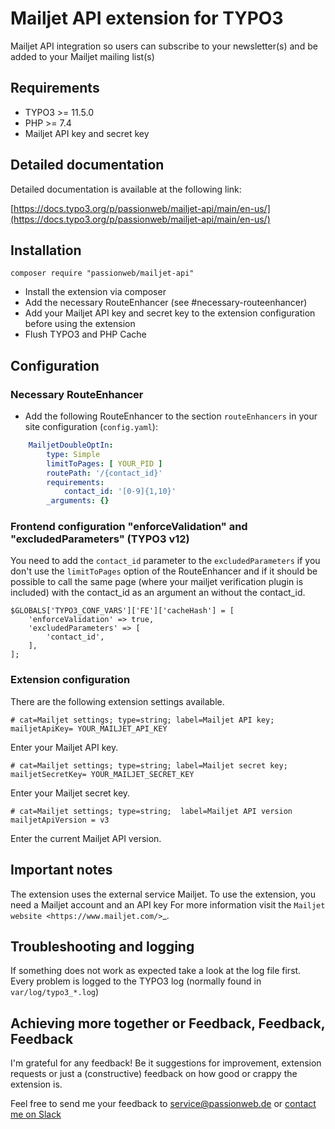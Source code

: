 # Mailjet API extension for TYPO3

Mailjet API integration so users can subscribe to your newsletter(s) and be added to your Mailjet mailing list(s)

## Requirements

- TYPO3 >= 11.5.0
- PHP >= 7.4
- Mailjet API key and secret key

## Detailed documentation

Detailed documentation is available at the following link:

[https://docs.typo3.org/p/passionweb/mailjet-api/main/en-us/](https://docs.typo3.org/p/passionweb/mailjet-api/main/en-us/)

## Installation

    composer require "passionweb/mailjet-api"

- Install the extension via composer
- Add the necessary RouteEnhancer (see #necessary-routeenhancer)
- Add your Mailjet API key and secret key to the extension configuration before using the extension
- Flush TYPO3 and PHP Cache

## Configuration

### Necessary RouteEnhancer

- Add the following RouteEnhancer to the section `routeEnhancers` in your site configuration (`config.yaml`):

```yaml
    MailjetDoubleOptIn:
        type: Simple
        limitToPages: [ YOUR_PID ]
        routePath: '/{contact_id}'
        requirements:
            contact_id: '[0-9]{1,10}'
        _arguments: {}
```

### Frontend configuration "enforceValidation" and "excludedParameters" (TYPO3 v12)

You need to add the `contact_id` parameter to the `excludedParameters` if you don't use the `limitToPages` option of the RouteEnhancer and if it should be possible to call the same page (where your mailjet verification plugin is included) with the contact_id as an argument an without the contact_id.


    $GLOBALS['TYPO3_CONF_VARS']['FE']['cacheHash'] = [
        'enforceValidation' => true,
        'excludedParameters' => [
            'contact_id',
        ],
    ];


### Extension configuration

There are the following extension settings available.

    # cat=Mailjet settings; type=string; label=Mailjet API key;
    mailjetApiKey= YOUR_MAILJET_API_KEY

Enter your Mailjet API key.

    # cat=Mailjet settings; type=string; label=Mailjet secret key;
    mailjetSecretKey= YOUR_MAILJET_SECRET_KEY

Enter your Mailjet secret key.

    # cat=Mailjet settings; type=string;  label=Mailjet API version
    mailjetApiVersion = v3

Enter the current Mailjet API version.

## Important notes

The extension uses the external service Mailjet. To use the extension, you need a Mailjet account and an API key For more information visit the `Mailjet website <https://www.mailjet.com/>`_.

## Troubleshooting and logging

If something does not work as expected take a look at the log file first.
Every problem is logged to the TYPO3 log (normally found in `var/log/typo3_*.log`)

## Achieving more together or Feedback, Feedback, Feedback

I'm grateful for any feedback! Be it suggestions for improvement, extension requests or just a (constructive) feedback on how good or crappy the extension is.

Feel free to send me your feedback to [service@passionweb.de](mailto:service@passionweb.de "Send Feedback") or [contact me on Slack](https://typo3.slack.com/team/U02FG49J4TG "Contact me on Slack")


